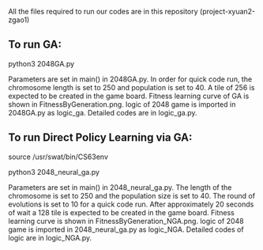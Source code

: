 All the files required to run our codes are in this repository (project-xyuan2-zgao1)

To run GA:
----------

python3 2048GA.py

Parameters are set in main() in 2048GA.py. In order for quick code run, the chromosome
length is set to 250 and population is set to 40. A tile of 256 is expected to be
created in the game board. Fitness learning curve of GA is shown in 
FitnessByGeneration.png.
logic of 2048 game is imported in 2048GA.py as logic_ga. Detailed codes are in
logic_ga.py.


To run Direct Policy Learning via GA:
-------------------------------------

source /usr/swat/bin/CS63env

python3 2048_neural_ga.py

Parameters are set in main() in 2048_neural_ga.py. The length of the chromosome is
set to 250 and the population size is set to 40. The round of evolutions is set to
10 for a quick code run. After approximately 20 seconds of wait a 128 tile is 
expected to be created in the game board. Fitness learning curve is shown in 
FitnessByGeneration_NGA.png.
logic of 2048 game is imported in 2048_neural_ga.py as logic_NGA. Detailed codes
of logic are in logic_NGA.py. 

